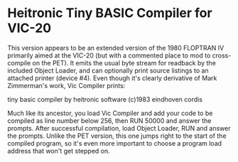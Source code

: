 # Heitronic Tiny BASIC Compiler for VIC-20

This version appears to be an extended version of the 1980 FLOPTRAN IV primarily aimed at the VIC-20 (but with a commented place to mod to cross-compile on the PET).  It emits the usual byte stream for readback by the included Object Loader, and can optionally print source listings to an attached printer (device #4).  Even though it's clearly derivative of Mark Zimmerman's work, Vic Compiler prints:

tiny basic compiler
by heitronic software
(c)1983    eindhoven
cordis

Much like its ancestor, you load Vic Compiler and add your code to be compiled as line number below 256, then RUN 50000 and answer the prompts.  After successful compilation, load Object Loader, RUN and answer the prompts.  Unlike the PET version, this one jumps right to the start of the compiled program, so it's even more important to choose a program load address that won't get stepped on.

